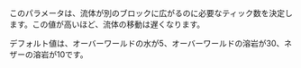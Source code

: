 このパラメータは、流体が別のブロックに広がるのに必要なティック数を決定します。この値が高いほど、流体の移動は遅くなります。

デフォルト値は、オーバーワールドの水が5、オーバーワールドの溶岩が30、ネザーの溶岩が10です。